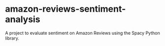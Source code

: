 # amazon-reviews-sentiment-analysis
A project to evaluate sentiment on Amazon Reviews using the Spacy Python library.
